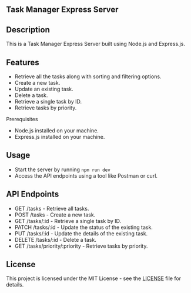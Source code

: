 ## Task Manager Express Server

## Description

This is a Task Manager Express Server built using Node.js and Express.js.

## Features

- Retrieve all the tasks along with sorting and filtering options.
- Create a new task.
- Update an existing task.
- Delete a task.
- Retrieve a single task by ID.
- Retrieve tasks by priority.

Prerequisites
- Node.js installed on your machine.
- Express.js installed on your machine.

## Usage

- Start the server by running `npm run dev`
- Access the API endpoints using a tool like Postman or curl.

## API Endpoints

- GET /tasks - Retrieve all tasks.
- POST /tasks - Create a new task.
- GET /tasks/:id - Retrieve a single task by ID.
- PATCH /tasks/:id - Update the status of the existing task.
- PUT /tasks/:id - Update the details of the existing task.
- DELETE /tasks/:id - Delete a task.
- GET /tasks/priority/:priority - Retrieve tasks by priority.

## License

This project is licensed under the MIT License - see the [LICENSE](LICENSE) file for details.
